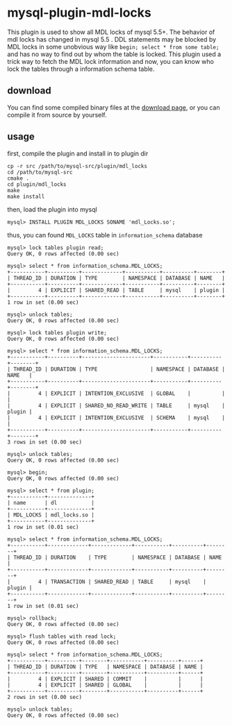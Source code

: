 mysql-plugin-mdl-locks
=======================

This plugin is used to show all MDL locks of mysql 5.5+.
The behavior of mdl locks has changed in mysql 5.5 . DDL statements may be blocked by MDL locks in some unobvious way like `begin; select * from some table;` and has no way to find out by whom the table is locked. This plugin used a trick way to fetch the MDL lock information and now, you can know who lock the tables through a information schema table.


download
--------
You can find some compiled binary files at the [download page](https://github.com/xiezhenye/mysql-plugin-mdl-locks/wiki/downloads), or you can compile it from source by yourself.

usage
-----

first, compile the plugin and install in to plugin dir

    cp -r src /path/to/mysql-src/plugin/mdl_locks
    cd /path/to/mysql-src
    cmake .
    cd plugin/mdl_locks
    make
    make install
    
then, load the plugin into mysql

    mysql> INSTALL PLUGIN MDL_LOCKS SONAME 'mdl_Locks.so';
    
thus, you can found `MDL_LOCKS` table in `information_schema` database
    
    mysql> lock tables plugin read;
    Query OK, 0 rows affected (0.00 sec)
    
    mysql> select * from information_schema.MDL_LOCKS;
    +-----------+----------+-------------+-----------+----------+--------+
    | THREAD_ID | DURATION | TYPE        | NAMESPACE | DATABASE | NAME   |
    +-----------+----------+-------------+-----------+----------+--------+
    |         4 | EXPLICIT | SHARED_READ | TABLE     | mysql    | plugin |
    +-----------+----------+-------------+-----------+----------+--------+
    1 row in set (0.00 sec)
    
    mysql> unlock tables;
    Query OK, 0 rows affected (0.00 sec)
    
    mysql> lock tables plugin write;
    Query OK, 0 rows affected (0.00 sec)
    
    mysql> select * from information_schema.MDL_LOCKS;
    +-----------+----------+----------------------+-----------+----------+--------+
    | THREAD_ID | DURATION | TYPE                 | NAMESPACE | DATABASE | NAME   |
    +-----------+----------+----------------------+-----------+----------+--------+
    |         4 | EXPLICIT | INTENTION_EXCLUSIVE  | GLOBAL    |          |        |
    |         4 | EXPLICIT | SHARED_NO_READ_WRITE | TABLE     | mysql    | plugin |
    |         4 | EXPLICIT | INTENTION_EXCLUSIVE  | SCHEMA    | mysql    |        |
    +-----------+----------+----------------------+-----------+----------+--------+
    3 rows in set (0.00 sec)
    
    mysql> unlock tables;
    Query OK, 0 rows affected (0.00 sec)
    
    mysql> begin;
    Query OK, 0 rows affected (0.00 sec)
    
    mysql> select * from plugin;
    +-----------+--------------+
    | name      | dl           |
    +-----------+--------------+
    | MDL_LOCKS | mdl_locks.so |
    +-----------+--------------+
    1 row in set (0.01 sec)
    
    mysql> select * from information_schema.MDL_LOCKS;
    +-----------+-------------+-------------+-----------+----------+--------+
    | THREAD_ID | DURATION    | TYPE        | NAMESPACE | DATABASE | NAME   |
    +-----------+-------------+-------------+-----------+----------+--------+
    |         4 | TRANSACTION | SHARED_READ | TABLE     | mysql    | plugin |
    +-----------+-------------+-------------+-----------+----------+--------+
    1 row in set (0.01 sec)
    
    mysql> rollback;
    Query OK, 0 rows affected (0.00 sec)
    
    mysql> flush tables with read lock;
    Query OK, 0 rows affected (0.00 sec)
    
    mysql> select * from information_schema.MDL_LOCKS;
    +-----------+----------+--------+-----------+----------+------+
    | THREAD_ID | DURATION | TYPE   | NAMESPACE | DATABASE | NAME |
    +-----------+----------+--------+-----------+----------+------+
    |         4 | EXPLICIT | SHARED | COMMIT    |          |      |
    |         4 | EXPLICIT | SHARED | GLOBAL    |          |      |
    +-----------+----------+--------+-----------+----------+------+
    2 rows in set (0.00 sec)
    
    mysql> unlock tables;
    Query OK, 0 rows affected (0.00 sec)
    

    

